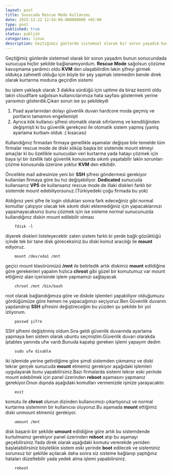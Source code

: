 ```yaml
---
layout: post
title: Sunucuda Rescue Mode Kullanımı
date: 2015-12-22 12:54:09.000000000 +02:00
type: post
published: true
status: publish
categories: linux
description: Geçtiğimiz günlerde sistemsel olarak bir sorun yaşadım bunun sonucundada sunucuya hiçbir şekilde bağlanamıyordum.Rescue Mode sağolsun çözüme
---
```


Geçtiğimiz günlerde sistemsel olarak bir sorun yaşadım bunun sonucundada sunucuya hiçbir şekilde bağlanamıyordum. **Rescue Mode** sağolsun çözüme kavuşmama yardımcı oldu **KVM** den ulaşabilirdim lakin şifreyi girmek oldukça zahmetli olduğu için böyle bir şey yapmak istemedim bende direk olarak kurtarma moduna geçirdim sistemi

bu işlem yaklaşık olarak 3 dakika sürdüğü için uptime da biraz kesinti oldu lakin cloudflare sağolsun kullanıcılarımıza hata sayfası göstermek yerine yansımızı gösterdik.Çıkan sorun ise şu şekildeydi

1. Psad ayarlarından dolayı güvenlik duvarı hardcore moda geçmiş ve portların tamamını engellemişti
2. Ayrıca kök kullanıcı şifresi otomatik olarak sıfırlanmış ve kendiliğinden değişmişti ki bu güvenlik gerekçesi ile otomatik sistem yapmış (yanlış ayarlama kurbanı olduk :( kısacası)

Kullandığınız firmadan firmaya genellikle aşamalar değişse bile temelde tüm firmalar rescue mode de diski söküp başka bir sistemde mount etmeyi amaçlar ki bu özellikle sunucudan veri kurtarma yada hatayı çözmek için baya iyi bir özellik tabi güvenlik konusunda sıkıntı yaşatabilir lakin sorunları çözme konusunda üzerüne yoktur **KVM** den etkilidir.

Öncelikle mail adresinize yeni bir **SSH** şifresi göndermesi gerekiyor kullanılan firmaya göre bu hız değişebiliyor. **Dedicated** sunucuda kullansanız **VPS** de kullansanız rescue mode de illaki diskleri farklı bir sistemde mount edebiliyorsunuz.(Türkiyedeki çoğu firmada bu yok)

Aldığınız yeni şifre ile login olduktan sonra fark edeceğiniz gibi normal komutlar çalışıyor olacak tek sıkıntı diski eklemediğiniz için yapacaklarınızı yapamayacaksınız bunu çözmek için ise sisteme normal sunucunuzda kullandığınız diskin mount edilebilir olması

```
    fdisk -l
```

diyerek diskleri listeleyecektir zaten sistem farklı bi yerde bağlı gözüktüğü içinde tek bir tane disk göreceksiniz.bu diski komut aracılığı ile **mount** ediyoruz.

```
    mount /dev/xda1 /mnt
```

geçici mount klasörümüzü **/mnt** ile belirledik artık diskimiz **mount** edildiğine göre gerekenleri yapalım hızlıca **chroot** gibi güzel bir komutumuz var mount ettiğimiz alan içerisinde işlem yapmamızı sağlayacak

```
    chroot /mnt /bin/bash
```

root olarak bağlandığımıza göre ve diskde işlemleri yapabiliyor olduğumuzu gördüğümüze göre hemen ne yapacağımızı seçiyoruz.Ben Güvenlik duvarını yapılandırıp **SSH** şifresini değiştireceğim bu yüzden şu şekilde bir yol izliyorum.

```
    passwd şifre
```

SSH şifremi değiştirmiş oldum.Sıra geldi güvenlik duvarında ayarlama yapmaya ben sistem olarak ubuntu seçmiştim.Güvenlik duvarı olarakda iptables yanında ufw vardı.Bunuda kapatıp gereken işlemi yapayım dedim

```
    sudo ufw disable
```

iki işlemide yerine getirdiğime göre şimdi sistemden çıkmamız ve diski tekrar gerçek sunucuda **mount** etmemiz gerekiyor aşağıdaki işlemleri uygulayarak bunu yapabilirsiniz.Bazı firmalarda sistemi tekrar eski yerinde mount edebilmek için panel üzerinden **reboot** aşamasını yapmanız gerekiyor.Onun dışında aşağıdaki komutları vermenizde işinize yarayacaktır.

```
    exit
```

komutu ile **chroot** olunun dizinden kullanıcımızı çıkartıyoruz ve normal kurtarma sisteminin bir kullanıcısı oluyoruz.Bu aşamada **mount** ettiğimiz diski unmount etmemiz gerekiyor.

```
    umount /mnt
```

disk başarılı bir şekilde **umount** edildiğine göre artık bu sistemdende kurtulmamız gerekiyor panel üzerinden **reboot** atıp bu aşamayı geçebilirsiniz.Yada direk olarak aşağıdaki komutu vererekde yeniden başlatabilirsiniz böylelikle sistem eski yerinde **boot** edilecek ve sisteminiz sorunsuz bir şekilde açılacak daha sonra siz sisteme bağlanıp yaptığınız hataları düzeltebilir yada yedek alma işlemi yapabilirsiniz.

```
    reboot
```
